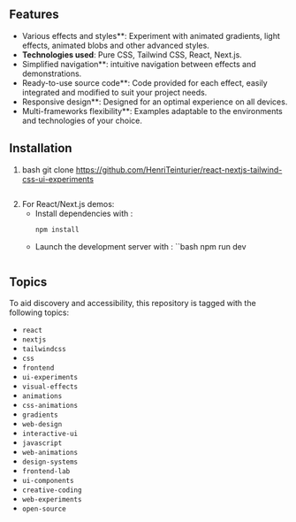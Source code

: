 ## Features

- Various effects and styles**: Experiment with animated gradients, light effects, animated blobs and other advanced styles.
- **Technologies used**: Pure CSS, Tailwind CSS, React, Next.js.
- Simplified navigation**: intuitive navigation between effects and demonstrations.
- Ready-to-use source code**: Code provided for each effect, easily integrated and modified to suit your project needs.
- Responsive design**: Designed for an optimal experience on all devices.
- Multi-frameworks flexibility**: Examples adaptable to the environments and technologies of your choice.
  
## Installation

1. bash
   git clone https://github.com/HenriTeinturier/react-nextjs-tailwind-css-ui-experiments
   ```
2. For React/Next.js demos:
   - Install dependencies with :
     ```bash
     npm install
     ```
   - Launch the development server with :
     ``bash
     npm run dev
     ```

## Topics

To aid discovery and accessibility, this repository is tagged with the following topics:

- `react`
- `nextjs`
- `tailwindcss`
- `css`
- `frontend`
- `ui-experiments`
- `visual-effects`
- `animations`
- `css-animations`
- `gradients`
- `web-design`
- `interactive-ui`
- `javascript`
- `web-animations`
- `design-systems`
- `frontend-lab`
- `ui-components`
- `creative-coding`
- `web-experiments`
- `open-source`
